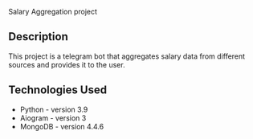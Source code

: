 Salary Aggregation project

## Description
This project is a telegram bot that aggregates salary data from different sources and provides it to the user.

## Technologies Used
* Python - version 3.9
* Aiogram - version 3
* MongoDB - version 4.4.6